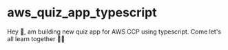 # aws_quiz_app_typescript
Hey 👋, am building new quiz app for AWS CCP using typescript. Come let's all learn together 👯‍♀️
